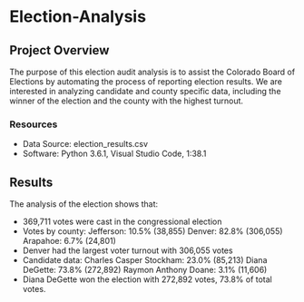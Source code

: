 # Election-Analysis

## Project Overview
The purpose of this election audit analysis is to assist the Colorado Board of Elections by automating the process of reporting election results. We are interested in analyzing candidate and county specific data, including the winner of the election and the county with the highest turnout.

### Resources
  - Data Source: election_results.csv
  - Software: Python 3.6.1, Visual Studio Code, 1:38.1

## Results

The analysis of the election shows that:
  - 369,711 votes were cast in the congressional election
  - Votes by county:
      Jefferson: 10.5% (38,855)
      Denver: 82.8% (306,055)
      Arapahoe: 6.7% (24,801)
  - Denver had the largest voter turnout with 306,055 votes
  - Candidate data:
      Charles Casper Stockham: 23.0% (85,213)
      Diana DeGette: 73.8% (272,892)
      Raymon Anthony Doane: 3.1% (11,606)
  - Diana DeGette won the election with 272,892 votes, 73.8% of total votes.
